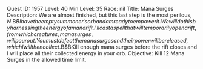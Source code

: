 Quest ID: 1957
Level: 40
Min Level: 35
Race: nil
Title: Mana Surges
Description: We are almost finished, but this last step is the most perilous, $N.$B$BI have the empty summoner's orb and am ready to empower it.We will do this by harnessing the energy of a mana rift.I'll cast a spell that will temporarily open a rift, from which creatures, mana surges, will pour out.You must defeat the mana surges and their power will be released, which I will then collect.$B$BKill enough mana surges before the rift closes and I will place all their collected energy in your orb.
Objective: Kill 12 Mana Surges in the allowed time limit.
